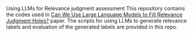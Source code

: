 <h>Using LLMs for Relevance judgment assessment</h>
This repository contains the codes used in <a href="https://arxiv.org/pdf/2405.05600">Can We Use Large Language Models to Fill Relevance Judgment Holes?</a> paper. The scripts for using LLMs to generate relevance labels and evaluation of the generated labels are provided in this repo.
